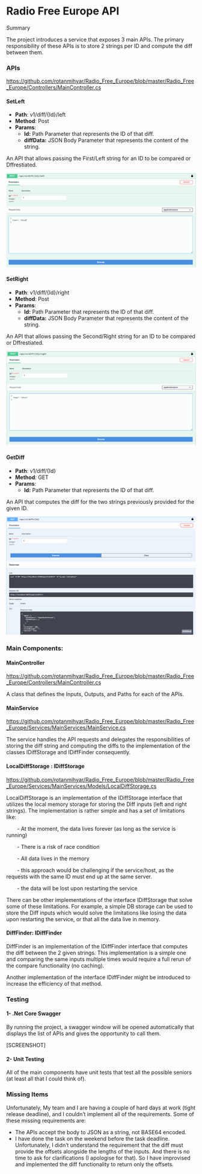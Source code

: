 # Radio Free Europe API

Summary

The project introduces a service that exposes 3 main APIs. The primary responsibility of these APIs is to store 2 strings per ID and compute the diff between them.

### APIs
<https://github.com/rotanmihyar/Radio_Free_Europe/blob/master/Radio_Free_Europe/Controllers/MainController.cs>

#### SetLeft
- **Path**: v1/diff/{Id}/left
- **Method**: Post
- **Params**: 
  - **Id:** Path Parameter that represents the ID of that diff.
  - **diffData:** JSON Body Parameter that represents the content of the string.

An API that allows passing the First/Left string for an ID to be compared or Dffrestiated.


![image](https://github.com/rotanmihyar/Radio_Free_Europe/blob/master/Screenshots/PostLeftApi.png)



#### SetRight
- **Path**: v1/diff/{Id}/right
- **Method**: Post
- **Params**: 
  - **Id:** Path Parameter that represents the ID of that diff.
  - **diffData:** JSON Body Parameter that represents the content of the string.

An API that allows passing the Second/Right string for an ID to be compared or Dffrestiated.

![image](https://github.com/rotanmihyar/Radio_Free_Europe/blob/master/Screenshots/PostRightApi.png)



#### GetDiff
- **Path**: v1/diff/{Id}
- **Method**: GET
- **Params**: 
  - **Id:** Path Parameter that represents the ID of that diff.

An API that computes the diff for the two strings previously provided for the given ID.

![image](https://github.com/rotanmihyar/Radio_Free_Europe/blob/master/Screenshots/GetApi.png)




### Main Components:

#### MainController
<https://github.com/rotanmihyar/Radio_Free_Europe/blob/master/Radio_Free_Europe/Controllers/MainController.cs>

A class that defines the Inputs, Outputs, and Paths for each of the APIs.

#### MainService
<https://github.com/rotanmihyar/Radio_Free_Europe/blob/master/Radio_Free_Europe/Services/MainServices/MainService.cs>

The service handles the API requests and delegates the responsibilities of storing the diff string and computing the diffs to the implementation of the classes IDiffStorage and IDiffFinder consequently.


#### LocalDiffStorage : IDiffStorage
<https://github.com/rotanmihyar/Radio_Free_Europe/blob/master/Radio_Free_Europe/Services/MainServices/Models/LocalDiffStorage.cs>

LocalDiffStorage is an implementation of the IDiffStorage interface that utilizes the local memory storage for storing the Diff inputs (left and right strings). The implementation is rather simple and has a set of limitations like:

`    `- At the moment, the data lives forever (as long as the service is running)

`    `- There is a risk of race condition

`    `- All data lives in the memory

`    `- this approach would be challenging if the service/host, as the requests with the same ID must end up at the same server.

`    `- the data will be lost upon restarting the service




There can be other implementations of the interface IDiffStorage that solve some of these limitations. For example, a simple DB storage can be used to store the Diff inputs which would solve the limitations like losing the data upon restarting the service, or that all the data live in memory.

#### DiffFinder: IDiffFinder
DiffFinder is an implementation of the IDiffFinder interface that computes the diff between the 2 given strings. This implementation is a simple one and comparing the same inputs multiple times would require a full rerun of the compare functionality (no caching).

Another implementation of the interface IDiffFinder might be introduced to increase the efficiency of that method.


### Testing
#### 1- .Net Core Swagger
By running the project, a swagger window will be opened automatically that displays the list of APIs and gives the opportunity to call them.

[SCREENSHOT]

#### 2- Unit Testing
All of the main components have unit tests that test all the possible seniors (at least all that I could think of).


### Missing Items
Unfortunately, My team and I are having a couple of hard days at work (tight release deadline), and I couldn’t implement all of the requirements. Some of these missing requirements are:

- The APIs accept the body to JSON as a string, not BASE64 encoded.
- I have done the task on the weekend before the task deadline. Unfortunately, I didn’t understand the requirement that the diff must provide the offsets alongside the lengths of the inputs. And there is no time to ask for clarifications (I apologise for that). So I have improvised and implemented the diff functionality to return only the offsets.


